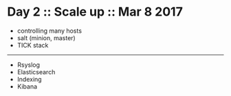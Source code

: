 # Day 2 :: Scale up :: Mar 8 2017

* controlling many hosts
* salt (minion, master)
* TICK stack

----

* Rsyslog
* Elasticsearch
* Indexing
* Kibana
